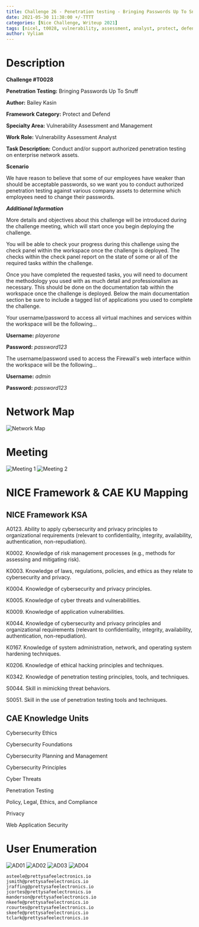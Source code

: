 ```yaml
---
title: Challenge 26 - Penetration testing - Bringing Passwords Up To Snuff
date: 2021-05-30 11:38:00 +/-TTTT
categories: [Nice Challenge, Writeup 2021]
tags: [nicel, t0028, vulnerability, assessment, analyst, protect, defend]     # TAG names should always be lowercase
author: Vyliam
---
```


# Description

**Challenge #T0028**

**Penetration Testing:** Bringing Passwords Up To Snuff

**Author:** Bailey Kasin

**Framework Category:** Protect and Defend

**Specialty Area:** Vulnerability Assessment and Management

**Work Role:** Vulnerability Assessment Analyst

**Task Description:** Conduct and/or support authorized penetration testing on enterprise network assets.

**Scenario**

We have reason to believe that some of our employees have weaker than should be acceptable passwords, so we want you to conduct authorized penetration testing against various company assets to determine which employees need to change their passwords.

_**Additional Information**_

More details and objectives about this challenge will be introduced during the challenge meeting, which will start once you begin deploying the challenge.

You will be able to check your progress during this challenge using the check panel within the workspace once the challenge is deployed. The checks within the check panel report on the state of some or all of the required tasks within the challenge.

Once you have completed the requested tasks, you will need to document the methodology you used with as much detail and professionalism as necessary. This should be done on the documentation tab within the workspace once the challenge is deployed. Below the main documentation section be sure to include a tagged list of applications you used to complete the challenge.

Your username/password to access all virtual machines and services within the workspace will be the following...

**Username:** *playerone*

**Password:** *password123*

The username/password used to access the Firewall's web interface within the workspace will be the following...

**Username:** *admin*

**Password:** *password123*

# Network Map

![Network Map](/assets/img/NICE/2021/26/NetworkMap.png)

# Meeting

![Meeting 1](/assets/img/NICE/2021/26/Meeting1.png)
![Meeting 2](/assets/img/NICE/2021/26/Meeting2.png)

# NICE Framework & CAE KU Mapping

## NICE Framework KSA
A0123. Ability to apply cybersecurity and privacy principles to organizational requirements (relevant to confidentiality, integrity, availability, authentication, non-repudiation).

K0002. Knowledge of risk management processes (e.g., methods for assessing and mitigating risk).

K0003. Knowledge of laws, regulations, policies, and ethics as they relate to cybersecurity and privacy.

K0004. Knowledge of cybersecurity and privacy principles.

K0005. Knowledge of cyber threats and vulnerabilities.

K0009. Knowledge of application vulnerabilities.

K0044. Knowledge of cybersecurity and privacy principles and organizational requirements (relevant to confidentiality, integrity, availability, authentication, non-repudiation).

K0167. Knowledge of system administration, network, and operating system hardening techniques.

K0206. Knowledge of ethical hacking principles and techniques.

K0342. Knowledge of penetration testing principles, tools, and techniques.

S0044. Skill in mimicking threat behaviors.

S0051. Skill in the use of penetration testing tools and techniques.

## CAE Knowledge Units

Cybersecurity Ethics

Cybersecurity Foundations

Cybersecurity Planning and Management

Cybersecurity Principles

Cyber Threats

Penetration Testing

Policy, Legal, Ethics, and Compliance

Privacy

Web Application Security

# User Enumeration
![AD01](/assets/img/NICE/2021/26/AD01.png)
![AD02](/assets/img/NICE/2021/26/AD02.png)
![AD03](/assets/img/NICE/2021/26/AD03.png)
![AD04](/assets/img/NICE/2021/26/AD04.png)

```
asteele@prettysafeelectronics.io
jsmith@prettysafeelectronics.io
jraffing@prettysafeelectronics.io
jcortes@prettysafeelectronics.io
manderson@prettysafeelectronics.io
nkeefe@prettysafeelectronics.io
rcourtes@prettysafeelectronics.io
skeefe@prettysafeelectronics.io
tclark@prettysafeelectronics.io
```
